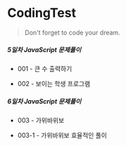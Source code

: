 # CodingTest

<!--Quote-->

> Don't forget to code your dream.

##### 5일차 JavaScript 문제풀이

- 001 - 큰 수 출력하기

- 002 - 보이는 학생 프로그램

##### 6일차 JavaScript 문제풀이

- 003 - 가위바위보

- 003-1 - 가위바위보 효율적인 풀이
